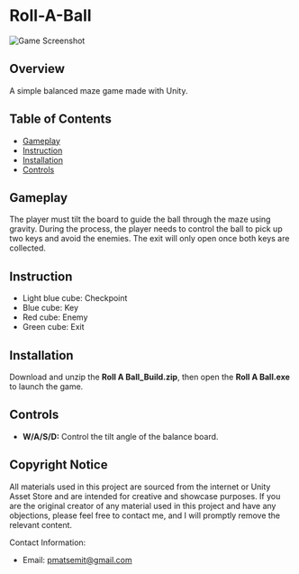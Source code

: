 # Roll-A-Ball

![Game Screenshot](https://songjc-portfolio-1323252154.cos.ap-shanghai.myqcloud.com/roll_a_ball_1.jpg)

## Overview

A simple balanced maze game made with Unity.

## Table of Contents
- [Gameplay](#gameplay)
- [Instruction](#Instruction)
- [Installation](#installation)
- [Controls](#controls)

## Gameplay

The player must tilt the board to guide the ball through the maze using gravity. During the process, the player needs to control the ball to pick up two keys and avoid the enemies. The exit will only open once both keys are collected.

## Instruction

- Light blue cube: Checkpoint
- Blue cube: Key
- Red cube: Enemy
- Green cube: Exit


## Installation

Download and unzip the **Roll A Ball_Build.zip**, then open the **Roll A Ball.exe** to launch the game.

## Controls

- **W/A/S/D:** Control the tilt angle of the balance board.

## Copyright Notice

All materials used in this project are sourced from the internet or Unity Asset Store and are intended for creative and showcase purposes. If you are the original creator of any material used in this project and have any objections, please feel free to contact me, and I will promptly remove the relevant content.

Contact Information:
- Email: pmatsemit@gmail.com